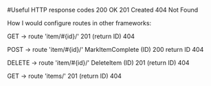 
#Useful HTTP response codes
200 OK
201 Created
404 Not Found

How I would configure routes in other frameworks:

GET -> route 'item/#{id}/'
  201 (return ID)
  404 
  
POST -> route 'item/#{id}/'
MarkItemComplete (ID)
  200 return ID
  404 

DELETE -> route 'item/#{id}/'
DeleteItem (ID)
  201 (return ID)
  404

GET -> route 'items/'
  201 (return ID)
  404 
  

